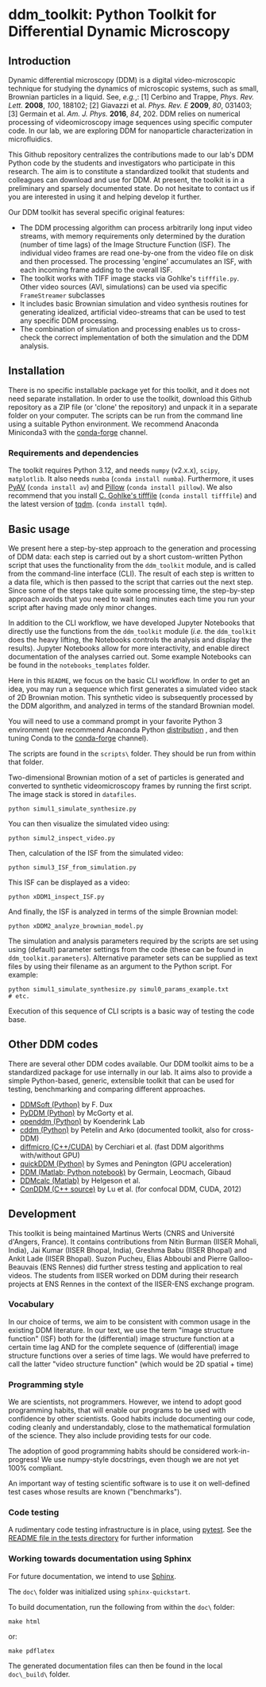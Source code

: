 
# ddm_toolkit: Python Toolkit for Differential Dynamic Microscopy



## Introduction

Dynamic differential microscopy (DDM) is a digital video-microscopic technique for studying the dynamics of microscopic systems, such as small, Brownian particles in a liquid. See, *e.g.*,: \[1\] Cerbino and Trappe, *Phys. Rev. Lett.* **2008**, *100*, 188102; \[2\] Giavazzi et al. *Phys. Rev. E* **2009**, *80*, 031403; \[3\] Germain et al. *Am. J. Phys.* **2016**, *84*, 202. DDM relies on numerical processing of videomicroscopy image sequences using specific computer code. In our lab, we are exploring DDM for nanoparticle characterization in microfluidics.

This Github repository centralizes the contributions made to our lab's DDM Python code by the students and investigators who participate in this research. The aim is to constitute a standardized toolkit that students and colleagues can download and use for DDM. At present, the toolkit is in a preliminary and sparsely documented state. Do not hesitate to contact us if you are interested in using it and helping develop it further.

Our DDM toolkit has several specific original features:

- The DDM processing algorithm can process arbitrarily long input video streams, with memory requirements only determined by the duration (number of time lags) of the Image Structure Function (ISF). The individual video frames are read one-by-one from the video file on disk and then processed. The processing 'engine' accumulates an ISF, with each incoming frame adding to the overall ISF.
- The toolkit works with TIFF image stacks via Gohlke's `tifffile.py`. Other video sources (AVI, simulations) can be used via specific `FrameStreamer` subclasses
- It includes basic Brownian simulation and video synthesis routines for generating idealized, artificial video-streams that can be used to test any specific DDM processing.
- The combination of simulation and processing enables us to cross-check the correct implementation of both the simulation and the DDM analysis.



## Installation

There is no specific installable package yet for this toolkit, and it does not need separate installation. In order to use the toolkit, download this Github repository as a ZIP file (or 'clone' the repository) and unpack it in a separate folder on your computer. The scripts can be run from the command line using a suitable Python environment. We recommend Anaconda Miniconda3 with the [conda-forge](https://conda-forge.org/) channel.


### Requirements and dependencies

The toolkit requires Python 3.12, and needs `numpy` (v2.x.x), `scipy`, `matplotlib`. It also needs `numba` (`conda install numba`). Furthermore, it uses [PyAV](https://pyav.org/docs) (`conda install av`) and [Pillow](https://pillow.readthedocs.io/) (`conda install pillow`). We also recommend that you install [C. Gohlke's tifffile](https://github.com/cgohlke/tifffile) (`conda install tifffile`) and the latest version of [tqdm](https://tqdm.github.io/). (`conda install tqdm`).



## Basic usage

We present here a step-by-step approach to the generation and processing of DDM data: each step is carried out by a short custom-written Python script that uses the functionality from the `ddm_toolkit` module, and is called from the command-line interface (CLI). The result of each step is written to a data file, which is then passed to the script that carries out the next step. Since some of the steps take quite some processing time, the step-by-step approach avoids that you need to wait long minutes each time you run your script after having made only minor changes.

In addition to the CLI workflow, we have developed Jupyter Notebooks that directly use the functions from the `ddm_toolkit` module (*i.e.* the `ddm_toolkit` does the heavy lifting, the Notebooks controls the analysis and display the results). Jupyter Notebooks allow for more interactivity, and enable direct documentation of the analyses carried out. Some example Notebooks can be found in the `notebooks_templates` folder.

Here in this `README`, we focus on the basic CLI workflow. In order to get an idea, you may run a sequence which first generates a simulated video stack of 2D Brownian motion. This synthetic video is subsequently processed by the DDM algorithm, and analyzed in terms of the standard Brownian model.

You will need to use a command prompt in your favorite Python 3 environment (we recommend Anaconda Python [distribution](https://www.anaconda.com/products/individual) , and then
tuning Conda to the [conda-forge](https://conda-forge.org/) channel).

The scripts are found in the `scripts\` folder. They should be run from within that folder.

Two-dimensional Brownian motion of a set of particles is generated and converted to synthetic videomicroscopy frames by running the first script. The image stack is stored in `datafiles`.

``` 
python simul1_simulate_synthesize.py
```

You can then visualize the simulated video using:

``` 
python simul2_inspect_video.py
```

Then, calculation of the ISF from the simulated video:

``` 
python simul3_ISF_from_simulation.py
```

This ISF can be displayed as a video:

``` 
python xDDM1_inspect_ISF.py
```

And finally, the ISF is analyzed in terms of the simple Brownian model:

``` 
python xDDM2_analyze_brownian_model.py
```

The simulation and analysis parameters required by the scripts are set using using (default) parameter settings from the code (these can be found in `ddm_toolkit.parameters`). Alternative parameter sets can be supplied as text files by using their filename as an argument to the Python script. For example:

``` 
python simul1_simulate_synthesize.py simul0_params_example.txt
# etc.
```

Execution of this sequence of CLI scripts is a basic way of testing the code base.





## Other DDM codes

There are several other DDM codes available. Our DDM toolkit aims to be a standardized package for use internally in our lab. It aims also to provide a simple Python-based, generic, extensible toolkit that can be used for testing, benchmarking and comparing different approaches.

- [DDMSoft (Python)](https://github.com/duxfrederic/ddmsoft) by F. Dux
- [PyDDM (Python)](https://github.com/rmcgorty/PyDDM) by McGorty et al.
- [openddm (Python)](https://github.com/koenderinklab/ddmPilotCode) by Koenderink Lab
- [cddm (Python)](https://github.com/IJSComplexMatter/cddm) by Petelin and Arko (documented toolkit, also for cross-DDM)
- [diffmicro (C++/CUDA)](https://github.com/giovanni-cerchiari/diffmicro) by Cerchiari et al. (fast DDM algorithms with/without GPU)
- [quickDDM (Python)](https://github.com/CSymes/quickDDM) by Symes and Penington (GPU acceleration)
- [DDM (Matlab; Python notebook)](https://github.com/MathieuLeocmach/DDM) by Germain, Leocmach, Gibaud
- [DDMcalc (Matlab)](https://sites.engineering.ucsb.edu/~helgeson/ddm.html) by Helgeson et al.
- [ConDDM (C++ source)](https://github.com/peterlu/ConDDM) by Lu et al. (for confocal DDM, CUDA, 2012)


## Development

This toolkit is being maintained Martinus Werts (CNRS and Université d'Angers, France). It contains contributions from Nitin Burman (IISER Mohali, India), Jai Kumar (IISER Bhopal, India), Greshma Babu (IISER Bhopal) and Ankit Lade (IISER Bhopal). Suzon Pucheu, Elias Abboubi and Pierre Galloo-Beauvais (ENS Rennes) did further stress testing and application to real videos. The students from IISER worked on DDM during their research projects at ENS Rennes in the context of the IISER-ENS exchange program.


### Vocabulary

In our choice of terms, we aim to be consistent with common usage in the existing DDM literature. In our text, we use the term "image structure function" (ISF) both for the (differential) image structure function at a certain time lag AND for the complete sequence of (differential) image structure functions over a series of time lags. We would have preferred to call the latter "video structure function" (which would be 2D
spatial + time)


### Programming style

We are scientists, not programmers. However, we intend to adopt good programming habits, that will enable our programs to be used with confidence by other scientists. Good habits include documenting our code, coding cleanly and understandably, close to the mathematical formulation of the science. They also include providing tests for our code.

The adoption of good programming habits should be considered work-in-progress! We use numpy-style docstrings, even though we are not yet 100% compliant.

An important way of testing scientific software is to use it on well-defined test cases whose results are known ("benchmarks").


### Code testing

A rudimentary code testing infrastructure is in place, using [pytest](https://docs.pytest.org/en/stable/). See the [README file in the tests directory](./tests/README.rst) for further information


### Working towards documentation using Sphinx

For future documentation, we intend to use [Sphinx](https://www.sphinx-doc.org).

The `doc\` folder was initialized using `sphinx-quickstart`.

To build documentation, run the following from within the `doc\` folder:

``` 
make html
```

or:

``` 
make pdflatex
```

The generated documentation files can then be found in the local `doc\_build\` folder.

